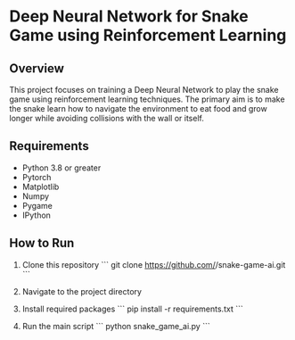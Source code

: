 # Deep Neural Network for Snake Game using Reinforcement Learning

## Overview

This project focuses on training a Deep Neural Network to play the snake game using reinforcement learning techniques. The primary aim is to make the snake learn how to navigate the environment to eat food and grow longer while avoiding collisions with the wall or itself.

## Requirements

- Python 3.8 or greater
- Pytorch
- Matplotlib
- Numpy
- Pygame
- IPython

## How to Run

1. Clone this repository
   \```
   git clone https://github.com/<Your-Username>/snake-game-ai.git
   \```
2. Navigate to the project directory

3. Install required packages
   \```
   pip install -r requirements.txt
   \```

4. Run the main script
   \```
   python snake_game_ai.py
   \```
